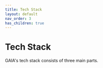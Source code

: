 ```yaml
---
title: Tech Stack
layout: default
nav_order: 3
has_children: true
---
```


# Tech Stack

GAIA's tech stack consists of three main parts.

